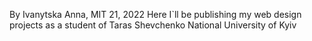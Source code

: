By Ivanytska Anna, MIT 21, 2022
Here I`ll be publishing my web design projects as a student of Taras Shevchenko National University of Kyiv 

